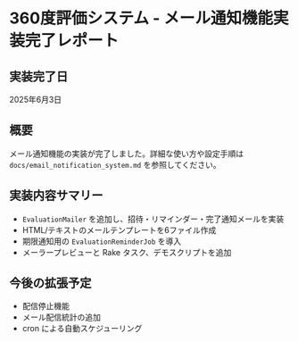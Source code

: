 # 360度評価システム - メール通知機能実装完了レポート

## 実装完了日
2025年6月3日

## 概要
メール通知機能の実装が完了しました。詳細な使い方や設定手順は `docs/email_notification_system.md` を参照してください。

## 実装内容サマリー
- `EvaluationMailer` を追加し、招待・リマインダー・完了通知メールを実装
- HTML/テキストのメールテンプレートを6ファイル作成
- 期限通知用の `EvaluationReminderJob` を導入
- メーラープレビューと Rake タスク、デモスクリプトを追加

## 今後の拡張予定
- 配信停止機能
- メール配信統計の追加
- cron による自動スケジューリング
